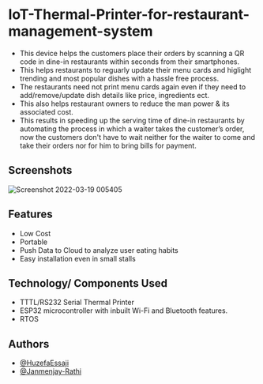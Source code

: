
# IoT-Thermal-Printer-for-restaurant-management-system

- This device helps the customers place their orders by scanning a QR code in  dine-in restaurants within seconds from their smartphones.
- This helps restaurants to reguarly update their menu cards and higlight trending and most popular dishes with a hassle free process. 
- The restaurants need not print menu cards again even if they need to add/remove/update dish details like price, ingredients ect.
- This also helps restaurant owners to reduce the man power & its associated cost. 
- This results in speeding up the serving time of dine-in restaurants by automating the process in which a waiter takes the customer’s order, now the customers don't have to wait neither for the waiter to come and take their orders nor for him to bring bills for payment.


## Screenshots


![Screenshot 2022-03-19 005405](https://user-images.githubusercontent.com/55643883/159073343-ced2f704-0d9a-4bfe-ad40-8698011746ef.png)





## Features

- Low Cost
- Portable
- Push Data to Cloud to analyze user eating habits
- Easy installation even in small stalls


## Technology/ Components Used

- TTTL/RS232 Serial Thermal Printer
- ESP32  microcontroller with inbuilt Wi-Fi and Bluetooth features.
- RTOS



## Authors

- [@HuzefaEssaji](https://github.com/HuzefaEssaji)
- [@Janmenjay-Rathi](https://github.com/Janmejay-Rathi)


